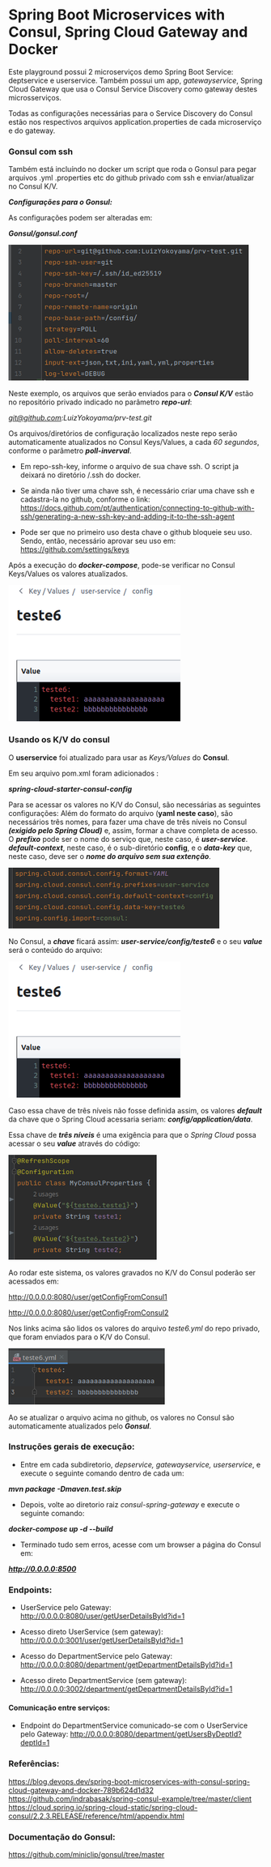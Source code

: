 # Spring Boot Microservices with Consul, Spring Cloud Gateway and Docker

Este playground possui 2 microserviços demo Spring Boot Service: deptservice e userservice.
Também possui um app, *gatewayservice*, Spring Cloud Gateway que usa o Consul Service Discovery como gateway
destes microsserviços.

Todas as configurações necessárias para o Service Discovery do Consul estão nos respectivos arquivos
application.properties de cada microserviço e do gateway.

### Gonsul com ssh

Também está incluíndo no docker um script que roda o Gonsul
para pegar arquivos .yml .properties etc do github privado com ssh e enviar/atualizar no Consul K/V.

***Configurações para o Gonsul:***

As configurações podem ser alteradas em:

***Gonsul/gonsul.conf***

![img.png](img.png)


Neste exemplo, os arquivos que serão enviados para o ***Consul K/V*** estão no repositório privado indicado no parâmetro ***repo-url***:

*git@github.com:LuizYokoyama/prv-test.git*

Os arquivos/diretórios de configuração localizados neste repo serão automaticamente
atualizados no Consul Keys/Values, a cada *60 segundos*, conforme o parâmetro ***poll-inverval***.

* Em repo-ssh-key, informe o arquivo de sua chave ssh. O script ja deixará no diretório /.ssh do docker.

* Se ainda não tiver uma chave ssh, é necessário criar uma chave ssh e cadastra-la no github, conforme o link: https://docs.github.com/pt/authentication/connecting-to-github-with-ssh/generating-a-new-ssh-key-and-adding-it-to-the-ssh-agent

* Pode ser que no primeiro uso desta chave o github bloqueie seu uso. Sendo, então, necessário aprovar seu uso em: https://github.com/settings/keys


Após a execução do ***docker-compose***, pode-se verificar no Consul Keys/Values os valores atualizados.

![img_3.png](img_3.png)

### Usando os K/V do consul

O **userservice** foi atualizado para usar as *Keys/Values* do **Consul**.

Em seu arquivo pom.xml foram adicionados :

***spring-cloud-starter-consul-config***

Para se acessar os valores no K/V do Consul, são necessárias as seguintes configurações:
Além do formato do arquivo (**yaml neste caso**), são necessários três nomes, para fazer uma chave de três níveis no Consul 
***(exigido pelo Spring Cloud)*** e, assim, formar a chave completa de acesso. O ***prefixo*** pode ser o nome do serviço
que, neste caso, é ***user-service***.  ***default-context***, neste caso, é o sub-diretório **config**, e o 
***data-key*** que, neste caso, deve ser o ***nome do arquivo sem sua extenção***.

![img_5.png](img_5.png)

No Consul, a ***chave*** ficará assim: ***user-service/config/teste6*** e o seu ***value*** será o conteúdo do arquivo:

![img_3.png](img_3.png)

Caso essa chave de três níveis não fosse definida assim, os valores ***default*** da chave que o Spring Cloud acessaria 
seriam: ***config/application/data***.

Essa chave de ***três níveis*** é uma exigência para que o *Spring Cloud* possa acessar o seu ***value*** através do código:

![img_4.png](img_4.png)

Ao rodar este sistema, os valores gravados no K/V do Consul poderão ser acessados em:

http://0.0.0.0:8080/user/getConfigFromConsul1

http://0.0.0.0:8080/user/getConfigFromConsul2

Nos links acima são lidos os valores do arquivo *teste6.yml* do repo privado, que foram enviados para o K/V do Consul.

![img_6.png](img_6.png)


Ao se atualizar o arquivo acima no github, os valores no Consul são automaticamente atualizados pelo ***Gonsul***.



### Instruções gerais de execução:

* Entre em cada subdiretorio, *depservice, gatewayservice, userservice*, e execute o seguinte comando dentro
de cada um:

***mvn package -Dmaven.test.skip***

* Depois, volte ao diretorio raiz *consul-spring-gateway* e execute o seguinte comando:

***docker-compose up -d --build***

* Terminado tudo sem erros, acesse com um browser a página do Consul em:

***http://0.0.0.0:8500***



### Endpoints:


* UserService pelo Gateway:
http://0.0.0.0:8080/user/getUserDetailsById?id=1
* Acesso direto UserService (sem gateway):
http://0.0.0.0:3001/user/getUserDetailsById?id=1


* Acesso do DepartmentService pelo Gateway:
http://0.0.0.0:8080/department/getDepartmentDetailsById?id=1
* Acesso direto DepartmentService (sem gateway):
  http://0.0.0.0:3002/department/getDepartmentDetailsById?id=1

#### Comunicação entre serviços:

* Endpoint do DepartmentService comunicado-se com o UserService pelo Gateway:
http://0.0.0.0:8080/department/getUsersByDeptId?deptId=1

### Referências:

https://blog.devops.dev/spring-boot-microservices-with-consul-spring-cloud-gateway-and-docker-789b624d1d32
https://github.com/indrabasak/spring-consul-example/tree/master/client
https://cloud.spring.io/spring-cloud-static/spring-cloud-consul/2.2.3.RELEASE/reference/html/appendix.html

### Documentação do Gonsul:

https://github.com/miniclip/gonsul/tree/master



